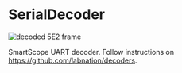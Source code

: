 # SerialDecoder

![decoded 5E2 frame](https://raw.github.com/flowenol/SerialDecoder/master/decode5E2.png)

SmartScope UART decoder. Follow instructions on https://github.com/labnation/decoders.
